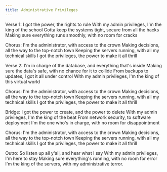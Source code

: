 ```yaml
---
title: Administrative Privileges 
---
```



Verse 1:
I got the power, the rights to rule
With my admin privileges, I'm the king of the school
Gotta keep the systems tight, secure from all the hacks
Making sure everything runs smoothly, with no room for cracks

Chorus:
I'm the administrator, with access to the crown
Making decisions, all the way to the top-notch town
Keeping the servers running, with all my technical skills
I got the privileges, the power to make it all thrill

Verse 2:
I'm in charge of the database, and everything that's inside
Making sure the data's safe, with no chance for it to collide
From backups to updates, I got it all under control
With my admin privileges, I'm the king of this virtual world

Chorus:
I'm the administrator, with access to the crown
Making decisions, all the way to the top-notch town
Keeping the servers running, with all my technical skills
I got the privileges, the power to make it all thrill

Bridge:
I got the power to create, and the power to delete
With my admin privileges, I'm the king of the beat
From network security, to software deployment
I'm the one who's in charge, with no room for disappointment

Chorus:
I'm the administrator, with access to the crown
Making decisions, all the way to the top-notch town
Keeping the servers running, with all my technical skills
I got the privileges, the power to make it all thrill

Outro:
So listen up all y'all, and hear what I say
With my admin privileges, I'm here to stay
Making sure everything's running, with no room for error
I'm the king of the servers, with my administrative terror.
